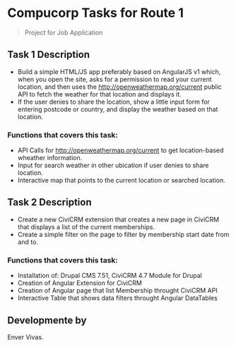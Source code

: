 Compucorp Tasks for Route 1
================
> Project for Job Application

Task 1 Description
-----

* Build a simple HTML/JS app preferably based on AngularJS v1 which, when you open the site, asks for a permission to read your current location, and then uses the http://openweathermap.org/current public API to fetch the weather for that location and displays it.
* If the user denies to share the location, show a little input form for entering postcode or country, and display the weather based on that location.

### Functions that covers this task:

* API Calls for http://openweathermap.org/current to get location-based wheather information.
* Input for search weather in other ubication if user denies to share location.
* Interactive map that points to the current location or searched location.

Task 2 Description
-----

* Create a new CiviCRM extension that creates a new page in CiviCRM that displays a list of the current memberships.
* Create a simple filter on the page to filter by membership start date from and to.

### Functions that covers this task:

* Installation of: Drupal CMS 7.51, CiviCRM 4.7 Module for Drupal
* Creation of Angular Extension for CiviCRM
* Creation of Angular page that list Membership throught CiviCRM API
* Interactive Table that shows data filters throught Angular DataTables

Developmente by
-----

Enver Vivas.